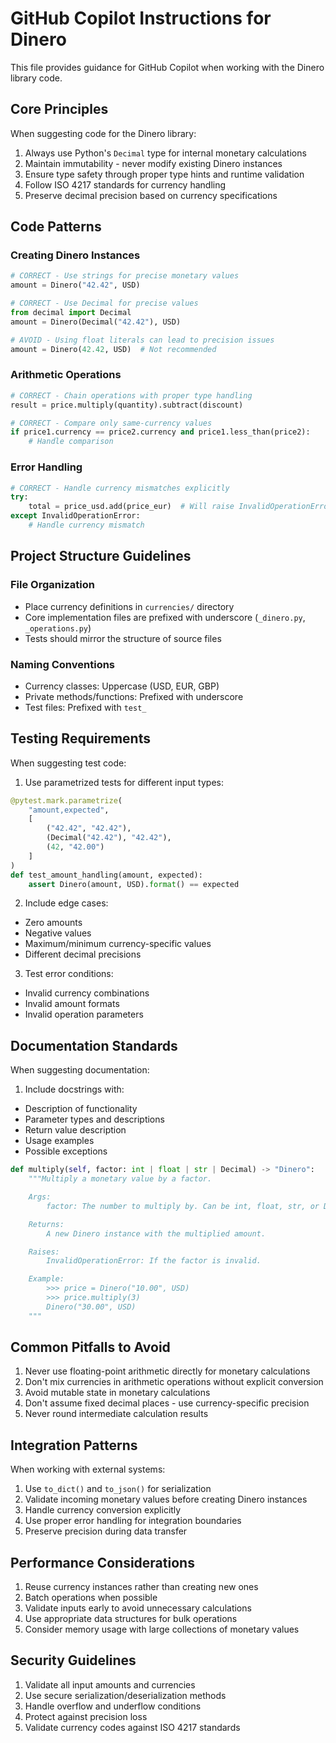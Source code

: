 # GitHub Copilot Instructions for Dinero

This file provides guidance for GitHub Copilot when working with the Dinero library code.

## Core Principles

When suggesting code for the Dinero library:

1. Always use Python's `Decimal` type for internal monetary calculations
2. Maintain immutability - never modify existing Dinero instances
3. Ensure type safety through proper type hints and runtime validation
4. Follow ISO 4217 standards for currency handling
5. Preserve decimal precision based on currency specifications

## Code Patterns

### Creating Dinero Instances

```python
# CORRECT - Use strings for precise monetary values
amount = Dinero("42.42", USD)

# CORRECT - Use Decimal for precise values
from decimal import Decimal
amount = Dinero(Decimal("42.42"), USD)

# AVOID - Using float literals can lead to precision issues
amount = Dinero(42.42, USD)  # Not recommended
```

### Arithmetic Operations

```python
# CORRECT - Chain operations with proper type handling
result = price.multiply(quantity).subtract(discount)

# CORRECT - Compare only same-currency values
if price1.currency == price2.currency and price1.less_than(price2):
    # Handle comparison
```

### Error Handling

```python
# CORRECT - Handle currency mismatches explicitly
try:
    total = price_usd.add(price_eur)  # Will raise InvalidOperationError
except InvalidOperationError:
    # Handle currency mismatch
```

## Project Structure Guidelines

### File Organization
- Place currency definitions in `currencies/` directory
- Core implementation files are prefixed with underscore (`_dinero.py`, `_operations.py`)
- Tests should mirror the structure of source files

### Naming Conventions
- Currency classes: Uppercase (USD, EUR, GBP)
- Private methods/functions: Prefixed with underscore
- Test files: Prefixed with `test_`

## Testing Requirements

When suggesting test code:

1. Use parametrized tests for different input types:
```python
@pytest.mark.parametrize(
    "amount,expected",
    [
        ("42.42", "42.42"),
        (Decimal("42.42"), "42.42"),
        (42, "42.00")
    ]
)
def test_amount_handling(amount, expected):
    assert Dinero(amount, USD).format() == expected
```

2. Include edge cases:
- Zero amounts
- Negative values
- Maximum/minimum currency-specific values
- Different decimal precisions

3. Test error conditions:
- Invalid currency combinations
- Invalid amount formats
- Invalid operation parameters

## Documentation Standards

When suggesting documentation:

1. Include docstrings with:
- Description of functionality
- Parameter types and descriptions
- Return value description
- Usage examples
- Possible exceptions

```python
def multiply(self, factor: int | float | str | Decimal) -> "Dinero":
    """Multiply a monetary value by a factor.

    Args:
        factor: The number to multiply by. Can be int, float, str, or Decimal.

    Returns:
        A new Dinero instance with the multiplied amount.

    Raises:
        InvalidOperationError: If the factor is invalid.

    Example:
        >>> price = Dinero("10.00", USD)
        >>> price.multiply(3)
        Dinero("30.00", USD)
    """
```

## Common Pitfalls to Avoid

1. Never use floating-point arithmetic directly for monetary calculations
2. Don't mix currencies in arithmetic operations without explicit conversion
3. Avoid mutable state in monetary calculations
4. Don't assume fixed decimal places - use currency-specific precision
5. Never round intermediate calculation results

## Integration Patterns

When working with external systems:

1. Use `to_dict()` and `to_json()` for serialization
2. Validate incoming monetary values before creating Dinero instances
3. Handle currency conversion explicitly
4. Use proper error handling for integration boundaries
5. Preserve precision during data transfer

## Performance Considerations

1. Reuse currency instances rather than creating new ones
2. Batch operations when possible
3. Validate inputs early to avoid unnecessary calculations
4. Use appropriate data structures for bulk operations
5. Consider memory usage with large collections of monetary values

## Security Guidelines

1. Validate all input amounts and currencies
2. Use secure serialization/deserialization methods
3. Handle overflow and underflow conditions
4. Protect against precision loss
5. Validate currency codes against ISO 4217 standards
